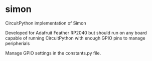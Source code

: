 # simon
CircuitPython implementation of Simon

Developed for Adafruit Feather RP2040 but should run on any board capable of running CircuitPython with enough GPIO pins to manage peripherials

Manage GPIO settings in the constants.py file.